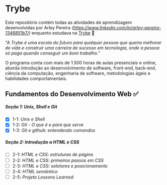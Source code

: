 # Trybe

Este repositório contém todas as atividades de aprendizagem desenvolvidas por Arley Pereira _(https://www.linkedin.com/in/arley-pereira-1346851b7/)_ enquanto estudava na [Trybe](https://www.betrybe.com/) 🚀

_"A Trybe é uma escola do futuro para qualquer pessoa que queira melhorar de vida e construir uma carreira de sucesso em tecnologia, onde a pessoa só paga quando conseguir um bom trabalho."_

O programa conta com mais de 1.500 horas de aulas presenciais e online, aborda introdução ao desenvolvimento de software, front-end, back-end, ciência da computação, engenharia de software, metodologias ágeis e habilidades comportamentais.

## Fundamentos do Desenvolvimento Web ✅

##### Seção 1: Unix, Shell e Git

- [x] 1-1: _Unix e Shell_
- [x] 1-2: _Git - O que é e para que serve_
- [x] 1-3: _Git e github: entendendo comandos_

##### Seção 2: Introdução a HTML e CSS

- [ ] 2-1: _HTML e CSS: estruturas de página_
- [ ] 2-2: _HTML e CSS: primeiros passos em CSS_
- [ ] 2-3: _HTML e CSS: seletores e posicionamento_
- [ ] 2-4: _HTML semântico_
- [ ] 2-5: _Projeto Lessons Learned_
